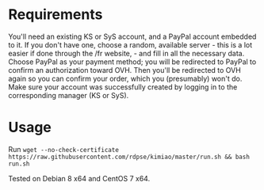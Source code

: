 Requirements
==============
You'll need an existing KS or SyS account, and a PayPal account embedded to it.
If you don't have one, choose a random, available server - this is a lot easier if done through the /fr website, - and fill in all the necessary data.
Choose PayPal as your payment method; you will be redirected to PayPal to confirm an authorization toward OVH. Then you'll be redirected to OVH again so you can confirm your order, which you (presumably) won't do.
Make sure your account was successfully created by logging in to the corresponding manager (KS or SyS).

Usage
===========
Run `wget --no-check-certificate https://raw.githubusercontent.com/rdpse/kimiao/master/run.sh && bash run.sh`

Tested on Debian 8 x64 and CentOS 7 x64.

